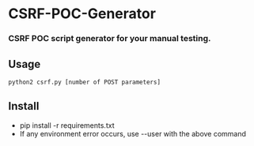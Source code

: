# CSRF-POC-Generator
### CSRF POC script generator for your manual testing.

## Usage
```
python2 csrf.py [number of POST parameters] 
```

## Install
  - pip install -r requirements.txt
  - If any environment error occurs, use --user with the above command
  
  
 
